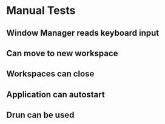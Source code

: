 # Manual Tests

## Window Manager reads keyboard input

## Can move to new workspace

## Workspaces can close

## Application can autostart

## Drun can be used
